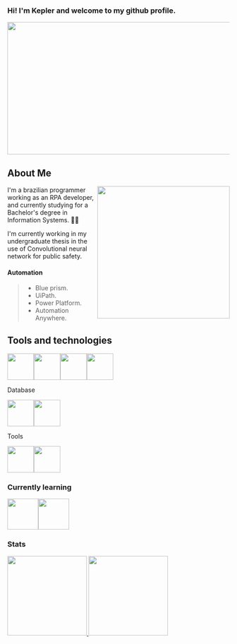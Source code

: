 ### Hi! I'm Kepler and welcome to my github profile.
<img width="1000" height= "300" src="https://user-images.githubusercontent.com/59963744/202289168-76f63010-7833-4557-85d5-aaab367d324c.png"/>


## About Me
<img align="right" width="300" src="https://i.pinimg.com/originals/e1/85/18/e18518c6d24257c6fb02e3c95a862d85.gif" />
  I'm a brazilian programmer working as an RPA developer,  and currently studying for a Bachelor's degree in Information Systems. 👨‍💻    
  
  I'm currently working in my undergraduate thesis in the use of Convolutional neural network for public safety.
  
#### Automation
>
> - Blue prism.
> - UiPath.
> - Power Platform.
> - Automation Anywhere.
>





## Tools and technologies
<img src="https://cdn.jsdelivr.net/gh/devicons/devicon/icons/csharp/csharp-original.svg" width="60" height="60"/><img src="https://cdn.jsdelivr.net/gh/devicons/devicon/icons/html5/html5-original-wordmark.svg" width="60" height="60"/><img src="https://cdn.jsdelivr.net/gh/devicons/devicon/icons/css3/css3-original-wordmark.svg" width="60" height="60"/><img src="https://cdn.jsdelivr.net/gh/devicons/devicon/icons/java/java-original-wordmark.svg" width="60" height="60"/>

Database

<img src="https://cdn.jsdelivr.net/gh/devicons/devicon/icons/mysql/mysql-original-wordmark.svg" width="60" height="60"/><img src="https://cdn.jsdelivr.net/gh/devicons/devicon/icons/microsoftsqlserver/microsoftsqlserver-plain-wordmark.svg" width="60" height="60"/>

Tools

<img src="https://cdn.jsdelivr.net/gh/devicons/devicon/icons/vscode/vscode-original-wordmark.svg" width="60" height="60" /><img src="https://cdn.jsdelivr.net/gh/devicons/devicon/icons/visualstudio/visualstudio-plain.svg" width="60" height="60"/>

### Currently learning
<img src="https://cdn.jsdelivr.net/gh/devicons/devicon/icons/python/python-original-wordmark.svg" width="70" height="70" /><img src="https://cdn.jsdelivr.net/gh/devicons/devicon/icons/tensorflow/tensorflow-original.svg" width="70" height="70" />
### Stats
<div>
<a href="https://github.com/seu-usuário-aqui">
<img height="180em" src="https://github-readme-stats.vercel.app/api/top-langs/?username=Kepler-Alves&layout=compact&langs_count=7&theme=dracula"/>
<img height="180em" src="https://github-readme-stats.vercel.app/api?username=Kepler-Alves&show_icons=true&theme=dracula&include_all_commits=true&count_private=true"/>
</div>
<!--
### Contact me
<div>
<a href="--------" target="_blank"><img height="50" src="https://user-images.githubusercontent.com/59963744/202018199-2781e2a8-0b60-45f8-844f-d5031f32bc16.png"></a>   
</div>
--/>
